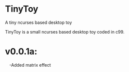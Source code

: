 # TinyToy
A tiny ncurses based desktop toy

TinyToy is a small ncurses based desktop toy coded in c99.
# v0.0.1a:
&emsp;-Added matrix effect

